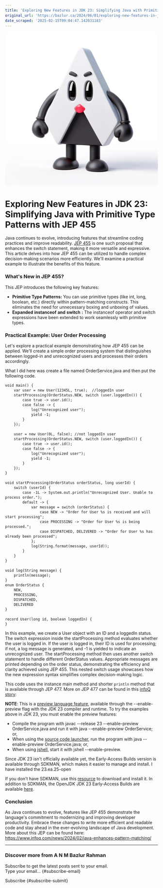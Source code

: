 ```yaml
---
title: 'Exploring New Features in JDK 23: Simplifying Java with Primitive Type Patterns with JEP 455'
original_url: 'https://bazlur.ca/2024/06/01/exploring-new-features-in-jdk-23-simplifying-java-with-primitive-type-patterns-with-jep-455/'
date_scraped: '2025-02-15T09:04:47.142031183'
---
```


![](images/dall-e-2024-06-01-05.25.07-a-detailed-and-accurate-image-of-the-java-duke-mascot.-duke-is-a-triangular-character-with-a-white-body-black-arms-and-legs-and-a-red-nose.-the-ima.webp)

Exploring New Features in JDK 23: Simplifying Java with Primitive Type Patterns with JEP 455
============================================================================================

Java continues to evolve, introducing features that streamline coding practices and improve readability. [JEP 455](https://openjdk.org/jeps/455) is one such proposal that enhances the switch statement, making it more versatile and expressive. This article delves into how JEP 455 can be utilized to handle complex decision-making scenarios more efficiently. We'll examine a practical example to illustrate the benefits of this feature.

### **What's New in JEP 455?**

This JEP introduces the following key features:

* **Primitive Type Patterns:** You can use primitive types (like int, long, boolean, etc.) directly within pattern-matching constructs. This eliminates the need for unnecessary boxing and unboxing of values.
* **Expanded** **instanceof** **and** **switch** **:** The instanceof operator and switch expressions have been extended to work seamlessly with primitive types.

### **Practical Example: User Order Processing**

Let's explore a practical example demonstrating how JEP 455 can be applied. We'll create a simple order processing system that distinguishes between logged-in and unrecognized users and processes their orders accordingly.

What I did here was create a file named OrderService.java and then put the following code.

```
void main() {
    var user = new User(12345L, true);  //loggedIn user
    startProcessing(OrderStatus.NEW, switch (user.loggedIn()) {
        case true -> user.id();
        case false -> {
            log("Unrecognized user");
            yield -1;
        }
    });

    user = new User(0L, false); //not loggedIn user
    startProcessing(OrderStatus.NEW, switch (user.loggedIn()) {
        case true -> user.id();
        case false -> {
            log("Unrecognized user");
            yield -1;
        }
    });
}

void startProcessing(OrderStatus orderStatus, long userId) {
    switch (userId) {
        case -1L -> System.out.println("Unrecognized User. Unable to process order.");
        default -> {
            var message = switch (orderStatus) {
                case NEW -> "Order for User %s is received and will start processing";
                case PROCESSING -> "Order for User %s is being processed.";
                case DISPATCHED, DELIVERED -> "Order for User %s has already been processed";
            };
            log(String.format(message, userId));
        }
    }
}

void log(String message) {
    println(message);
}
enum OrderStatus {
    NEW,
    PROCESSING,
    DISPATCHED,
    DELIVERED
}

record User(long id, boolean loggedIn) {
}

```

In this example, we create a User object with an ID and a loggedIn status. The switch expression inside the startProcessing method evaluates whether the user is logged in. If the user is logged in, their ID is used for processing; if not, a log message is generated, and -1 is yielded to indicate an unrecognized user. The startProcessing method then uses another switch statement to handle different OrderStatus values. Appropriate messages are printed depending on the order status, demonstrating the efficiency and clarity achieved using JEP 455. This nested switch usage showcases how the new expression syntax simplifies complex decision-making logic.

This code uses the instance main method and shorter `println` method that is available through JEP 477. More on JEP 477 can be found in this [infoQ story](https://www.infoq.com/news/2024/05/jep477-implicit-classes-main/):

**NOTE**: This is a [preview language feature](https://openjdk.org/jeps/12), available through the --enable-preview flag with the JDK 23 compiler and runtime. To try the examples above in JDK 23, you must enable the preview features:

* Compile the program with javac --release 23 --enable-preview OrderService.java and run it with java --enable-preview OrderService; or,
* When using the [source code launcher](https://openjdk.org/jeps/330), run the program with java --enable-preview OrderService.java; or,
* When using [jshell](https://openjdk.java.net/jeps/222), start it with jshell --enable-preview.

Since JDK 23 isn't officially available yet, the Early-Access Builds version is available through SDKMAN, which makes it easier to manage and install. I have installed the 23.ea.25-open

If you don't have SDKMAN, use this [resource](https://sdkman.io/install#:~:text=It%20effortlessly%20sets%20up%20on,both%20Bash%20and%20ZSH%20shells.) to download and install it. In addition to SDKMAN, the OpenJDK JDK 23 Early-Access Builds are available [here](https://jdk.java.net/23/).

### **Conclusion**

As Java continues to evolve, features like JEP 455 demonstrate the language's commitment to modernizing and improving developer productivity. Embrace these changes to write more efficient and readable code and stay ahead in the ever-evolving landscape of Java development. More about this JEP can be found here: <https://www.infoq.com/news/2024/02/java-enhances-pattern-matching/>  

*** ** * ** ***

### Discover more from A N M Bazlur Rahman

Subscribe to get the latest posts sent to your email.  
Type your email... {#subscribe-email}

Subscribe {#subscribe-submit}
